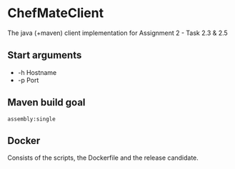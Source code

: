 # ChefMateClient
The java (+maven) client implementation for Assignment 2 - Task 2.3 & 2.5

## Start arguments
* -h Hostname
* -p Port

## Maven build goal
`assembly:single`

## Docker

Consists of the scripts, the Dockerfile and the release candidate.
